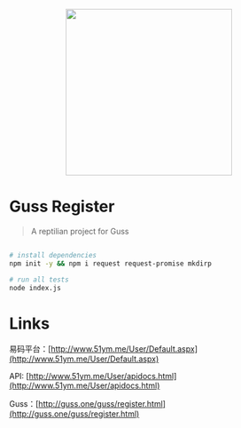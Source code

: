 <p align="center">
  <a href="https://nodejs.org/">
    <img
      src="https://timgsa.baidu.com/timg?image&quality=80&size=b9999_10000&sec=1529439780859&di=1db070b748d4b29473d26d10f5b2377d&imgtype=jpg&src=http%3A%2F%2Fimg4.imgtn.bdimg.com%2Fit%2Fu%3D4160246659%2C3402333304%26fm%3D214%26gp%3D0.jpg"
      width="300"
      height="300"
    />
  </a>
</p>

# Guss Register

> A reptilian project for Guss 

``` bash

# install dependencies
npm init -y && npm i request request-promise mkdirp

# run all tests
node index.js

```

# Links

易码平台：[http://www.51ym.me/User/Default.aspx](http://www.51ym.me/User/Default.aspx)

API: [http://www.51ym.me/User/apidocs.html](http://www.51ym.me/User/apidocs.html)

Guss：[http://guss.one/guss/register.html](http://guss.one/guss/register.html)
